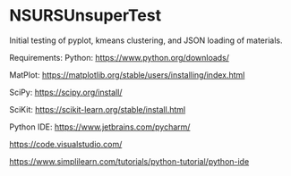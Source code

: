 # NSURSUnsuperTest

Initial testing of pyplot, kmeans clustering, and JSON loading of materials.


Requirements:
Python: https://www.python.org/downloads/

MatPlot: https://matplotlib.org/stable/users/installing/index.html

SciPy: https://scipy.org/install/

SciKit: https://scikit-learn.org/stable/install.html


Python IDE:
https://www.jetbrains.com/pycharm/

https://code.visualstudio.com/

https://www.simplilearn.com/tutorials/python-tutorial/python-ide

